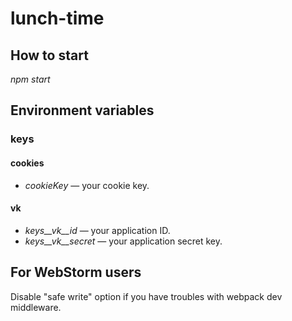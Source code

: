 # lunch-time

## How to start
*npm start*

## Environment variables
### keys
#### cookies
* *cookieKey* &mdash; your cookie key.
#### vk
* *keys__vk__id* &mdash; your application ID.
* *keys__vk__secret* &mdash; your application secret key.

## For WebStorm users
Disable "safe write" option if you have troubles with webpack dev middleware.
